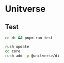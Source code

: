 # Unitverse
## Test

```bash
cd di && pnpm run test
```

```bash
rush update
cd core
rush add -p @unitverse/di
```